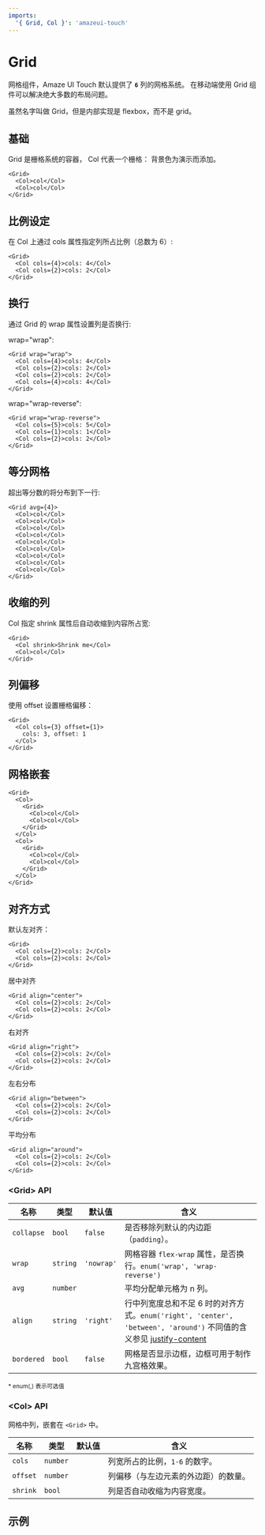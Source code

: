 ```yaml
---
imports:
  '{ Grid, Col }': 'amazeui-touch'
---
```


# Grid

网格组件，Amaze UI Touch 默认提供了 **`6`** 列的网格系统。
在移动端使用 Grid 组件可以解决绝大多数的布局问题。

虽然名字叫做 Grid，但是内部实现是 flexbox，而不是 grid。


## 基础

Grid 是栅格系统的容器， Col 代表一个栅格：
背景色为演示而添加。

```demo
<Grid>
  <Col>col</Col>
  <Col>col</Col>
</Grid>
```

## 比例设定

在 Col 上通过 cols 属性指定列所占比例（总数为 6）:

```demo
<Grid>
  <Col cols={4}>cols: 4</Col>
  <Col cols={2}>cols: 2</Col>
</Grid>
```

## 换行

通过 Grid 的 wrap 属性设置列是否换行:

wrap="wrap":

```demo
<Grid wrap="wrap">
  <Col cols={4}>cols: 4</Col>
  <Col cols={2}>cols: 2</Col>
  <Col cols={2}>cols: 2</Col>
  <Col cols={4}>cols: 4</Col>
</Grid>
```
wrap="wrap-reverse":

```demo
<Grid wrap="wrap-reverse">
  <Col cols={5}>cols: 5</Col>
  <Col cols={1}>cols: 1</Col>
  <Col cols={2}>cols: 2</Col>
</Grid>
```

## 等分网格

超出等分数的将分布到下一行:

```demo
<Grid avg={4}>
  <Col>col</Col>
  <Col>col</Col>
  <Col>col</Col>
  <Col>col</Col>
  <Col>col</Col>
  <Col>col</Col>
  <Col>col</Col>
  <Col>col</Col>
  <Col>col</Col>
</Grid>
```

## 收缩的列

Col 指定 shrink 属性后自动收缩到内容所占宽:

```demo
<Grid>
  <Col shrink>Shrink me</Col>
  <Col>col</Col>
</Grid>
```

## 列偏移

使用 offset 设置栅格偏移：

```demo
<Grid>
  <Col cols={3} offset={1}>
    cols: 3, offset: 1
  </Col>
</Grid>
```

## 网格嵌套

```demo
<Grid>
  <Col>
    <Grid>
      <Col>col</Col>
      <Col>col</Col>
    </Grid>
  </Col>
  <Col>
    <Grid>
      <Col>col</Col>
      <Col>col</Col>
    </Grid>
  </Col>
</Grid>
```

## 对齐方式

默认左对齐：

```demo
<Grid>
  <Col cols={2}>cols: 2</Col>
  <Col cols={2}>cols: 2</Col>
</Grid>
```

居中对齐

```demo
<Grid align="center">
  <Col cols={2}>cols: 2</Col>
  <Col cols={2}>cols: 2</Col>
</Grid>
```

右对齐

```demo
<Grid align="right">
  <Col cols={2}>cols: 2</Col>
  <Col cols={2}>cols: 2</Col>
</Grid>
```

左右分布

```demo
<Grid align="between">
  <Col cols={2}>cols: 2</Col>
  <Col cols={2}>cols: 2</Col>
</Grid>
```

平均分布

```demo
<Grid align="around">
  <Col cols={2}>cols: 2</Col>
  <Col cols={2}>cols: 2</Col>
</Grid>
```




### &lt;Grid&gt; API

| 名称         |  类型          | 默认值        | 含义        |
| ----------  | -------------- | ------------ | ------------ |
| `collapse`  |  `bool`        | `false`      | 是否移除列默认的内边距（`padding`）。 |
| `wrap`      |  `string`      | `'nowrap'`   | 网格容器 `flex-wrap` 属性，是否换行。`enum('wrap', 'wrap-reverse')` |
| `avg`       |  `number`      |              | 平均分配单元格为 n 列。|
| `align`     |  `string`      | `'right'`    | 行中列宽度总和不足 6 时的对齐方式。`enum('right', 'center', 'between', 'around')` 不同值的含义参见 [justify-content][1] |
| `bordered`  |  `bool`        | `false`      | 网格是否显示边框，边框可用于制作九宫格效果。 |

<small>* enum(,) 表示可选值</small>


### &lt;Col&gt; API

网格中列，嵌套在 `<Grid>` 中。

| 名称            |  类型           | 默认值           | 含义        |
| -------------  | -------------- | ---------------- | ------------ |
| `cols`         |  `number`      |                  | 列宽所占的比例，`1-6` 的数字。 |
| `offset`       |  `number`      |                  | 列偏移（与左边元素的外边距）的数量。|
| `shrink`       |  `bool`        |                  | 列是否自动收缩为内容宽度。|

[1]: https://developer.mozilla.org/en-US/docs/Web/CSS/justify-content

## 示例
